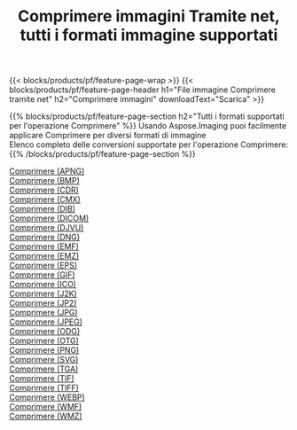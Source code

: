 ﻿---
title: Comprimere immagini Tramite net, tutti i formati immagine supportati 
weight: 3920
url: /it/net/compress 
lang: it
langdirlevel: 2
locales: zh-hans,ja,it,ru,de,es,fr,nl,id,lt,pl,pt,vi,tr,ko,zh-hant,ar,hi,th,sv,cs,uk,he
description: Usando Aspose.Imaging puoi facilmente Comprimere immagini tramite net
---

{{< blocks/products/pf/feature-page-wrap >}}
{{< blocks/products/pf/feature-page-header h1="File immagine Comprimere tramite net" h2="Comprimere immagini" downloadText="Scarica" >}}


{{% blocks/products/pf/feature-page-section  h2="Tutti i formati supportati per l'operazione Comprimere" %}}
Usando Aspose.Imaging puoi facilmente applicare Comprimere per diversi formati di immagine
<br/>
Elenco completo delle conversioni supportate per l'operazione Comprimere:
{{% /blocks/products/pf/feature-page-section %}}
<div class="container-fluid productfamilypage bg-gray">
    <div class="convertypes bg-gray agp-content section">
        <div class="container">
		<div class="row other-converters">
		    <div class='col-md-2 other-converter remove-lp remove-rp'><a href="/imaging/it/net/compress/apng" >Comprimere (APNG)</a></div><div class='col-md-2 other-converter remove-lp remove-rp'><a href="/imaging/it/net/compress/bmp" >Comprimere (BMP)</a></div><div class='col-md-2 other-converter remove-lp remove-rp'><a href="/imaging/it/net/compress/cdr" >Comprimere (CDR)</a></div><div class='col-md-2 other-converter remove-lp remove-rp'><a href="/imaging/it/net/compress/cmx" >Comprimere (CMX)</a></div><div class='col-md-2 other-converter remove-lp remove-rp'><a href="/imaging/it/net/compress/dib" >Comprimere (DIB)</a></div><div class='col-md-2 other-converter remove-lp remove-rp'><a href="/imaging/it/net/compress/dicom" >Comprimere (DICOM)</a></div><div class='col-md-2 other-converter remove-lp remove-rp'><a href="/imaging/it/net/compress/djvu" >Comprimere (DJVU)</a></div><div class='col-md-2 other-converter remove-lp remove-rp'><a href="/imaging/it/net/compress/dng" >Comprimere (DNG)</a></div><div class='col-md-2 other-converter remove-lp remove-rp'><a href="/imaging/it/net/compress/emf" >Comprimere (EMF)</a></div><div class='col-md-2 other-converter remove-lp remove-rp'><a href="/imaging/it/net/compress/emz" >Comprimere (EMZ)</a></div><div class='col-md-2 other-converter remove-lp remove-rp'><a href="/imaging/it/net/compress/eps" >Comprimere (EPS)</a></div><div class='col-md-2 other-converter remove-lp remove-rp'><a href="/imaging/it/net/compress/gif" >Comprimere (GIF)</a></div><div class='col-md-2 other-converter remove-lp remove-rp'><a href="/imaging/it/net/compress/ico" >Comprimere (ICO)</a></div><div class='col-md-2 other-converter remove-lp remove-rp'><a href="/imaging/it/net/compress/j2k" >Comprimere (J2K)</a></div><div class='col-md-2 other-converter remove-lp remove-rp'><a href="/imaging/it/net/compress/jp2" >Comprimere (JP2)</a></div><div class='col-md-2 other-converter remove-lp remove-rp'><a href="/imaging/it/net/compress/jpg" >Comprimere (JPG)</a></div><div class='col-md-2 other-converter remove-lp remove-rp'><a href="/imaging/it/net/compress/jpeg" >Comprimere (JPEG)</a></div><div class='col-md-2 other-converter remove-lp remove-rp'><a href="/imaging/it/net/compress/odg" >Comprimere (ODG)</a></div><div class='col-md-2 other-converter remove-lp remove-rp'><a href="/imaging/it/net/compress/otg" >Comprimere (OTG)</a></div><div class='col-md-2 other-converter remove-lp remove-rp'><a href="/imaging/it/net/compress/png" >Comprimere (PNG)</a></div><div class='col-md-2 other-converter remove-lp remove-rp'><a href="/imaging/it/net/compress/svg" >Comprimere (SVG)</a></div><div class='col-md-2 other-converter remove-lp remove-rp'><a href="/imaging/it/net/compress/tga" >Comprimere (TGA)</a></div><div class='col-md-2 other-converter remove-lp remove-rp'><a href="/imaging/it/net/compress/tif" >Comprimere (TIF)</a></div><div class='col-md-2 other-converter remove-lp remove-rp'><a href="/imaging/it/net/compress/tiff" >Comprimere (TIFF)</a></div><div class='col-md-2 other-converter remove-lp remove-rp'><a href="/imaging/it/net/compress/webp" >Comprimere (WEBP)</a></div><div class='col-md-2 other-converter remove-lp remove-rp'><a href="/imaging/it/net/compress/wmf" >Comprimere (WMF)</a></div><div class='col-md-2 other-converter remove-lp remove-rp'><a href="/imaging/it/net/compress/wmz" >Comprimere (WMZ)</a></div>
                </div>
        </div>
    </div>
</div>
<br/>
